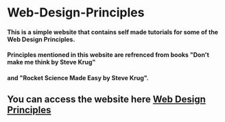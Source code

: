 # Web-Design-Principles
#### This is a simple website that contains self made tutorials for some of the Web Design Principles.
#### Principles mentioned in this website are refrenced from books "Don't make me think by **Steve Krug**"
#### and "Rocket Science Made Easy by **Steve Krug**".

## You can access the website here [Web Design Principles](https://samarth010.github.io/Web-Design-Principles/index.html)
